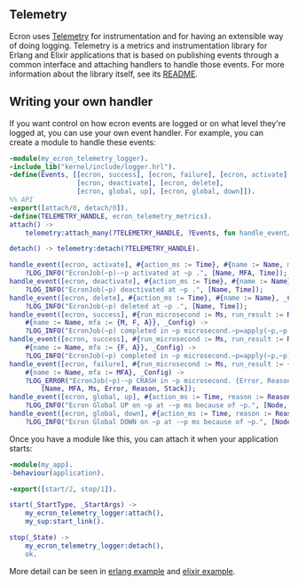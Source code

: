  ## Telemetry
 Ecron uses [Telemetry](https://github.com/beam-telemetry/telemetry) for instrumentation and for having an extensible way of doing logging. 
 Telemetry is a metrics and instrumentation library for Erlang and Elixir applications 
 that is based on publishing events through a common interface and attaching handlers to handle those events. 
 For more information about the library itself, see its [README](https://github.com/beam-telemetry/telemetry).
 
## Writing your own handler
If you want control on how ecron events are logged or on what level they're logged at, 
you can use your own event handler. For example, you can create a module to handle these events:

```erlang
-module(my_ecron_telemetry_logger).
-include_lib("kernel/include/logger.hrl").
-define(Events, [[ecron, success], [ecron, failure], [ecron, activate], 
                 [ecron, deactivate], [ecron, delete], 
                 [ecron, global, up], [ecron, global, down]]).
%% API
-export([attach/0, detach/0]).
-define(TELEMETRY_HANDLE, ecron_telemetry_metrics).
attach() ->
    telemetry:attach_many(?TELEMETRY_HANDLE, ?Events, fun handle_event/4, undefined).

detach() -> telemetry:detach(?TELEMETRY_HANDLE).

handle_event([ecron, activate], #{action_ms := Time}, #{name := Name, mfa := MFA}, _Config) ->
    ?LOG_INFO("EcronJob(~p)-~p activated at ~p .", [Name, MFA, Time]);
handle_event([ecron, deactivate], #{action_ms := Time}, #{name := Name}, _Config) ->
    ?LOG_INFO("EcronJob(~p) deactivated at ~p .", [Name, Time]);
handle_event([ecron, delete], #{action_ms := Time}, #{name := Name}, _Config) ->
    ?LOG_INFO("EcronJob(~p) deleted at ~p .", [Name, Time]);
handle_event([ecron, success], #{run_microsecond := Ms, run_result := Res},
    #{name := Name, mfa := {M, F, A}}, _Config) ->
    ?LOG_INFO("EcronJob(~p) completed in ~p microsecond.~p=apply(~p,~p,~p)", [Name, Ms, Res, M, F, A]);
handle_event([ecron, success], #{run_microsecond := Ms, run_result := Res},
    #{name := Name, mfa := {F, A}}, _Config) ->
    ?LOG_INFO("EcronJob(~p) completed in ~p microsecond.~p=apply(~p,~p)", [Name, Ms, Res, F, A]);
handle_event([ecron, failure], #{run_microsecond := Ms, run_result := {Error, Reason, Stack}},
    #{name := Name, mfa := MFA}, _Config) ->
    ?LOG_ERROR("EcronJob(~p)-~p CRASH in ~p microsecond. {Error, Reason}: {~p, ~p}. Stack:~p",
        [Name, MFA, Ms, Error, Reason, Stack]);
handle_event([ecron, global, up], #{action_ms := Time, reason := Reason}, #{node := Node}, _Config) ->
    ?LOG_INFO("Ecron Global UP on ~p at -~p ms because of ~p.", [Node, Time, Reason]);
handle_event([ecron, global, down], #{action_ms := Time, reason := Reason}, #{node := Node}, _Config) ->
    ?LOG_INFO("Ecron Global DOWN on ~p at -~p ms because of ~p.", [Node, Time, Reason]).
``` 

Once you have a module like this, you can attach it when your application starts:
```erlang
-module(my_app).
-behaviour(application).

-export([start/2, stop/1]).

start(_StartType, _StartArgs) ->
    my_ecron_telemetry_logger:attach(),
    my_sup:start_link().

stop(_State) ->
    my_ecron_telemetry_logger:detach(),
    ok.
```

More detail can be seen in [erlang example](https://github.com/zhongwencool/ecron/blob/master/examples/titan_erlang/apps/titan/src/titan_ecron_logger.erl) and [elixir example](https://github.com/zhongwencool/ecron/blob/master/examples/titan_elixir/apps/titan/lib/titan/titan_cron_logger.ex). 


 
